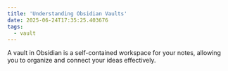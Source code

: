 ```yaml
---
title: 'Understanding Obsidian Vaults'
date: 2025-06-24T17:35:25.403676
tags:
  - vault
---
```


A vault in Obsidian is a self-contained workspace for your notes, allowing you to organize and connect your ideas effectively.
